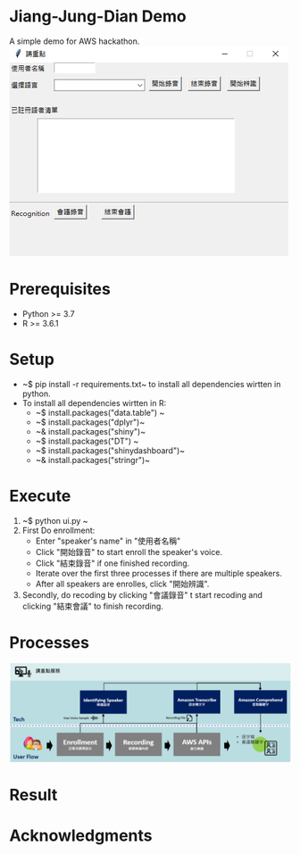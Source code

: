 # Jiang-Jung-Dian Demo
A simple demo for AWS hackathon.
![](./ui.PNG)

# Prerequisites
- Python >= 3.7
- R >= 3.6.1

# Setup
- ~$ pip install -r requirements.txt~ to install all dependencies wirtten in python. 
- To install all dependencies wirtten in R: 
    - ~$ install.packages("data.table") ~
    - ~$ install.packages("dplyr")~
    - ~& install.packages("shiny")~
    - ~$ install.packages("DT") ~
    - ~$ install.packages("shinydashboard")~
    - ~& install.packages("stringr")~

# Execute
1. ~$ python ui.py ~
2. First Do enrollment:
    - Enter "speaker's name" in "使用者名稱"
    - Click "開始錄音" to start enroll the speaker's voice.
    - Click "結束錄音" if one finished recording. 
    - Iterate over the first three processes if there are multiple speakers. 
    - After all speakers are enrolles, click "開始辨識". 
3. Secondly, do recoding by clicking "會議錄音" t start recoding and clicking "結束會議" to finish recording.  

# Processes
![](./structure.PNG)
# Result


# Acknowledgments

